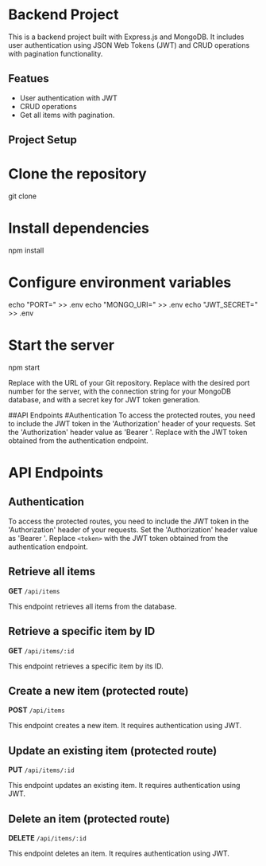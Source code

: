 # Backend Project

This is a backend project built with Express.js and MongoDB. It includes user authentication using JSON Web Tokens (JWT) and CRUD operations with pagination functionality.

## Featues
* User authentication with JWT
* CRUD operations
* Get all items with pagination.

## Project Setup

# Clone the repository
git clone <repository-url>

# Install dependencies
npm install

# Configure environment variables
echo "PORT=<server-port>" >> .env
echo "MONGO_URI=<mongodb-connection-string>" >> .env
echo "JWT_SECRET=<jwt-secret-key>" >> .env

# Start the server
npm start

Replace <repository-url> with the URL of your Git repository. Replace <server-port> with the desired port number for the server, <mongodb-connection-string> with the connection string for your MongoDB database, and <jwt-secret-key> with a secret key for JWT token generation.

##API Endpoints
#Authentication
To access the protected routes, you need to include the JWT token in the 'Authorization' header of your requests. Set the 'Authorization' header value as 'Bearer <token>'. Replace <token> with the JWT token obtained from the authentication endpoint.

# API Endpoints

## Authentication

To access the protected routes, you need to include the JWT token in the 'Authorization' header of your requests. Set the 'Authorization' header value as 'Bearer <token>'. Replace `<token>` with the JWT token obtained from the authentication endpoint.

## Retrieve all items

**GET** `/api/items`

This endpoint retrieves all items from the database.

## Retrieve a specific item by ID

**GET** `/api/items/:id`

This endpoint retrieves a specific item by its ID.

## Create a new item (protected route)

**POST** `/api/items`

This endpoint creates a new item. It requires authentication using JWT.

## Update an existing item (protected route)

**PUT** `/api/items/:id`

This endpoint updates an existing item. It requires authentication using JWT.

## Delete an item (protected route)

**DELETE** `/api/items/:id`

This endpoint deletes an item. It requires authentication using JWT.
